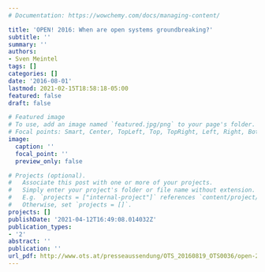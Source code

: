 ```yaml
---
# Documentation: https://wowchemy.com/docs/managing-content/

title: 'OPEN! 2016: When are open systems groundbreaking?'
subtitle: ''
summary: ''
authors:
- Sven Meintel
tags: []
categories: []
date: '2016-08-01'
lastmod: 2021-02-15T18:58:18-05:00
featured: false
draft: false

# Featured image
# To use, add an image named `featured.jpg/png` to your page's folder.
# Focal points: Smart, Center, TopLeft, Top, TopRight, Left, Right, BottomLeft, Bottom, BottomRight.
image:
  caption: ''
  focal_point: ''
  preview_only: false

# Projects (optional).
#   Associate this post with one or more of your projects.
#   Simply enter your project's folder or file name without extension.
#   E.g. `projects = ["internal-project"]` references `content/project/deep-learning/index.md`.
#   Otherwise, set `projects = []`.
projects: []
publishDate: '2021-04-12T16:49:08.014032Z'
publication_types:
- '2'
abstract: ''
publication: ''
url_pdf: http://www.ots.at/presseaussendung/OTS_20160819_OTS0036/open-2016-wann-sind-offene-systeme-bahnbrechend
---
```

